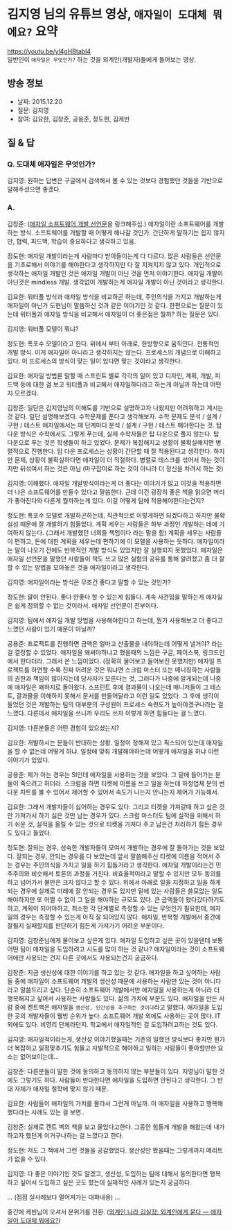 # 김지영 님의 유튜브 영상, `애자일이 도대체 뭐에요?` 요약

https://youtu.be/yl4gHBtabI4  
일반인이 `애자일은 무엇인가?` 하는 것을 외계인(개발자)들에게 들어보는 영상.

## 방송 정보

* 날짜: 2015.12.20
* 질문: 김지영
* 참여: 김요한, 김창준, 공용준, 정도현, 김케빈

## 질 & 답

### Q. 도대체 애자일은 무엇인가?

김지영: 원하는 답변은 구글에서 검색해서 볼 수 있는 것보다 경험했던 것들을 기반으로 말해주셨으면 좋겠다.

### A.

김창준: ([애자일 소프트웨어 개발 선언문](http://agilemanifesto.org/iso/ko/manifesto.html)을 링크해주심.) 애자일이란 소프트웨어를 개발하는 방식. 소프트웨어를 개발할 때 어떻게 해나갈 것인가.
간단하게 말하기는 쉽지 않지만, 협력, 피드백, 학습이 중요하다고 생각하고 있음.

정도현: 애자일 개발이라는게 사람마다 받아들이는게 다 다르다. 많은 사람들은 선언문을 기초로해서 이야기를 해야한다고 생각하지만 다 잘 지켜지지 않고 있다.
개인적으로 생각하는 애자일 개발인 것은 애자일 개발이 아닌 것을 먼저 이야기한다.
애자일 개발이 아닌것은 mindless 개발. 생각없이 개발하는게 애자일 개발이 아닌 것이라고 생각한다.

김요한: 워터폴 방식과 애자일 방식을 비교하곤 하는데, 주인의식을 가지고 개발하는게 애자일이 아닌가 도현님이 말씀하신 것과 같은 이야기인 것 같다.
한편으로는 질문이 있는데 워터폴과 애자일 방식을 비교해서 애자일이 더 좋은점은 뭘까? 하는 질문은 있다.

김지영: 워터폴 모델이 뭐냐?

정도현: 폭포수 모델이라고 한다. 위에서 부터 아래로, 한방향으로 움직인다. 전통적인 개발 방식. 이게 애자일이 아니라고 생각하지는 않는다. 프로세스의 개념으로 이해하고 있다. 이 프로세스의 방식이 맞는 일이 있다면 맞는 것이라고 생각한다.

김요한: 애자일 방법론 말할 때 스프린트 별로 각각의 일이 있고 디자인, 계획, 개발, 피드백 등에 대한 걸 보고 워터폴과 비교해서 애자일하다라고 하는게 아닐까 하는데 어떤지 모르겠다.

김창준: 일단은 김지영님의 이해도를 기반으로 설명하고자 나왔지만 어려워하고 계시는 것 같다. 일단 설명해보겠다.
수학문제를 푼다고 생각해보자. 수학 문제도 분석 / 설계 / 구현 / 테스트
애자일에서는 매 단계마다 분석 / 설계 / 구현 / 테스트 해야한다는 것.
탑 다운 방식은 수학에서도 그렇게 푸는데, 실제 수학자들은 탑 다운으로 풀지 않는다. 탑 다운으로 푸는 것은 학생들이 하고 있었다.
문제가 복잡해지고 상황이 불확실해지면 병렬적으로 진행한다. 탑 다운 프로세스는 상황이 간단할 때 잘 적용된다고 생각한다.
하지만 문제, 상황이 불확실하다면 애자일이 더 적절하다. 병렬로 테스크를 섞어서 하는 것이지만 뒤섞여서 하는 것은 아님 (마구잡이로 하는 것이 아니라 더 정신을 차려서 하는 것)

김지영: 이해했다. 애자일 개발방식이라는게 더 좋다는 이야기가 많고 이것을 적용하면 더 나은 소프트웨어를 만들수 있다고 말씀한다. 근데 이건 굉장히 좋은 책을 읽으면 머리가 좋아진다와 다른게 뭘까하는게 있다. 이걸 어떻게 팀에 적용해야한다는건지?

정도현: 폭포수 모델로 개발하곤하는데, 직관적으로 이렇게하면 되겠다하고 하지만 불확실성 때문에 잘 개발하기 힘들었다. 계획 세우는 사람들은 하부 과정인 개발하는 데에 기여하지 않는다. (그래서 개발했던 너희들 책임이다 라는 말을 함)
계획을 세우는 사람들이 편하고, 돈에 대한 계획을 세우는데 편하기에 이 모델을 사용하는 듯하다.
애자일이라는 말이 나오기 전에도 반복적인 개발 방식도 있었지만 잘 실행되지 못했었다.
애자일은 애자일 선언문을 말했던 사람들이 책도 쓰고 많은 실험의 공유를 통해 알려졌고 좀 더 잘할 수 있는 방법을 모아놓은 것을 애자일이라고 생각한다.

김지영: 애자일이라는 방식은 무조건 좋다고 말할 수 있는 것인가?

정도현: 말이 안된다. 좋다 안좋다 할 수 있는게 힘들다. 계속 사견임을 말하는게 애자일은 쉽게 정의할 수 없는 것이라서. 애자일 선언문이 전부이다.

김지영: 팀에서 애자일 개발 방법을 사용해야한다고 하는데, 뭔가 사용해보고 더 좋다고 느꼈던 사람이 있기 때문이 아닐까?

공용준: 프로젝트를 진행하면 금액은 얼마고 산출물을 내야하는데 어떻게 낼거야? 라는걸 결정할 수 있었다. 
애자일을 왜써야하냐고 했을때의 느낌은 구글, 페이스북, 링크드인에서 한다더라. 그래서 쓴 느낌이었다. (정확히 물어보고 들어보진 못했지만)
애자일 프로젝트를 하면할 수록 진짜 어려운 것은 뭐냐면 스크럼 마스터 또는 매니징하는 사람들의 권한과 책임이 많아지는데 당사자가 모른다는 것, 그러다가 나중에 알게되는데
나중에 애자일은 왜하지로 돌아왔다. 스프린트 후에 결과물이 나오는데 매니저들이 그 테스트, 결과물을 이해하지 못해서 문서를 만들어달라고 이런 일도 있었다. 
그 후에 생각이 들었던 것은 개발하는 팀의 대부분의 구성원이 프로세스 숙련도가 높아야겠구나라는 걸 느꼈다. 
다른데서 애자일을 쓰니까 우리도 쓰자 이렇게 하면 힘들다는 걸 느꼈다.

김지영: 다른분들은 어떤 경험이 있으셨는지?

김요한: 개발하시는 분들이 반대하는 상황. 일정이 정해져 있고 픽스되어 있는데 애자일을 할 수 없는데 어떻게 하냐. 일정에 맞춰 개발해야하는데 어떻게 애자일을 하냐 이런 이야기가 있었다.

공용준: 제가 아는 경우는 SI인데 애자일을 사용하는 것을 보았다. 그 밑에 들어가는 분들이 죽으려고 하더라. 스크럼을 하면 티켓에 이름을 쓰고 일을 하는데 하청업체 분의 번다운 차트를 볼 수 있어서 제어할 수 있어서 속도가 나는지 안나는지 제어가 가능해서.

김요한: 그래서 개발자들이 싫어하는 경우도 있다. 그리고 티켓을 가져갈때 하고 싶은 것만 가져가서 하기 싫은 것만 남는 경우가 있다. 스크럼 마스터도 팀에 실적을 위해서 하기 쉬운 것, 실적을 올릴 수 있는 것으로 티켓을 가져다 주고 남은건 처리하기 힘든 경우도 있다고 들었다.

정도현: 잘되는 경우, 성숙한 개발자들이 모여서 개발하는 경우에 잘 돌아가는 것을 보았다. 잘되는 경우, 안되는 경우를 다 보았는데 앞서 말씀해주신 티켓에 이름을 적어서 주는 경우는 주인의식을 가지고 일을 하기 힘들거라고 생각한다.
애자일 개발이라는건 민주주의와 비슷해서 토론의 과정을 거친다. 비효율적이라고 말할 수 있지만 모두 동의를 하고 넘어가서 불만은 크지 않다고 할 수 있다.
위에서 아래로 일을 지정하고 일을 하게되는 경우에 실제로 미래에 잘 안되는 경우도 있지만 밑에 있는 사람들은 쓸모없는 일도 해야하지만 또 어쩔 수 없이 그 일을 해야하는 규모도 있다.
큰 금액들이 왔다갔다하기도 하고, 계획이 되어야하고, 최소한 각 단계별로 측정할 수 있는 무엇인가 필요한데, 애자일의 경우는 측정할 수 있는게 아직 잘 되어있지 않다.
애자일, 반복형 개발에서 중간에 잘될지 실패할지를 판단하기 힘든게 가져가기 어려운 부분이다.

김지영: 김창준님에게 물어보고 싶은게 있다. 애자일 도입하고 싶은 곳이 있을텐데 보통 어떤 팀이 애자일을 도입하려고 시도를 많이 하는 것 같나?
애자일이라는 것이 소프트웨어에만 사용되는 건지 다른 곳에서도 사용되는건지 궁금하다.

김창준: 지금 생산성에 대한 이야기를 하고 있는 것 같다. 애자일을 하고 싶어하는 사람들 중에 애자일이 소프트웨어 개발의 생산성 때문에 사용하는 사람만 있는 것이 아니다라고 말씀드리고 싶다.
단순히 소프트웨어 개발에서만 애자일을 사용하는게 아니라 더 행복해지고 싶어서 사용하는 사람들도 있다. 삶의 가치에 부분도 있다.
애자일을 만든 사람 중에 켄트백은 애자일을 `생산성, 인간성을 추구하는 것이다`라고 말했다. 애자일을 도입한 곳의 개발자들이 웰빙 순위가 높다.
소프트웨어 개발 외에도 사용하는 곳이 많다. IT외에도 있다. 비영리 단체라던지.
학교에서 애자일적인 걸 도입하려고하는 것도 있다.

김지영: 애자일적이라는게, 생산성 이야기했을때는 기존의 일했던 방식보다 좋지만 뭔가 더 복잡하고 일정맞추기도 힘들고 자발적으로 해야하고 일하는 사람들이 좋아할만한 요소는 없어보이는데...

김창준: 다른분들이 말한 것에 동의하고 동의하지 않는 부분들이 있다. 지영님이 말한 것에도 그렇기도 하다. 사람들이 반대한다면 애자일을 도입하면 안된다고 생각한다. 그 반대 자체가 애자일 철학에 맞지 않기 때문.

김요한: 사람들이 애자일의 가치를 몰라서 그런게 아닐까. 이 애자일을 사용하고 행복해 했다라는 사례도 있는 걸 보면..

김창준: 실제로 켄트 벡의 책을 보고 울었다고한다. 그동안 힘들게 개발을 해왔는데 내가 하고자 했던게 이거구나하는 걸 느꼈다고 한다.

정도현: 저도 그 책에서 그런 것들을 공감했었다. 생산성만 봤을때는 그렇게까지 메리트가 없을 수 있다.

김지영: 다 좋은 이야기인 것도 알겠고, 생산성, 도입하는 팀에 대해서 동의한다면 행복하고 싶어서 도입하고 싶은 곳도 햤는데 실제적인 사례가 있는지 궁금하다.

... (점점 실사례보다 멀어져가는 대화내용) ...

중간에 케빈님이 오셔서 분위기를 전환.
([외계인 나라 김실장: 외계인에게 묻다 — 애자일이 도대체 뭐에요?](https://youtu.be/yl4gHBtabI4?t=54m17s))
